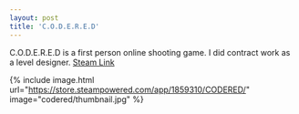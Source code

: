 ```yaml
---
layout: post
title: 'C.O.D.E.R.E.D'
---
```


C.O.D.E.R.E.D is a first person online shooting game. I did contract work as a level designer.
[Steam Link](https://store.steampowered.com/app/1859310/CODERED/)

{% include image.html url="https://store.steampowered.com/app/1859310/CODERED/" image="codered/thumbnail.jpg" %}